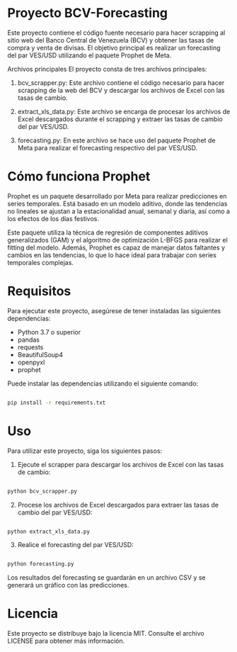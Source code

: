# Proyecto BCV-Forecasting
Este proyecto contiene el código fuente necesario para hacer scrapping al sitio web del Banco Central de Venezuela (BCV) y obtener las tasas de compra y venta de divisas. El objetivo principal es realizar un forecasting del par VES/USD utilizando el paquete Prophet de Meta.

Archivos principales
El proyecto consta de tres archivos principales:

1. bcv_scrapper.py: Este archivo contiene el código necesario para hacer scrapping de la web del BCV y descargar los archivos de Excel con las tasas de cambio.

2. extract_xls_data.py: Este archivo se encarga de procesar los archivos de Excel descargados durante el scrapping y extraer las tasas de cambio del par VES/USD.

3. forecasting.py: En este archivo se hace uso del paquete Prophet de Meta para realizar el forecasting respectivo del par VES/USD.

# Cómo funciona Prophet
Prophet es un paquete desarrollado por Meta para realizar predicciones en series temporales. Está basado en un modelo aditivo, donde las tendencias no lineales se ajustan a la estacionalidad anual, semanal y diaria, así como a los efectos de los días festivos.

Este paquete utiliza la técnica de regresión de componentes aditivos generalizados (GAM) y el algoritmo de optimización L-BFGS para realizar el fitting del modelo. Además, Prophet es capaz de manejar datos faltantes y cambios en las tendencias, lo que lo hace ideal para trabajar con series temporales complejas.

# Requisitos
Para ejecutar este proyecto, asegúrese de tener instaladas las siguientes dependencias:

- Python 3.7 o superior
- pandas
- requests
- BeautifulSoup4
- openpyxl
- prophet

Puede instalar las dependencias utilizando el siguiente comando:

```bash

pip install -r requirements.txt

```

# Uso
Para utilizar este proyecto, siga los siguientes pasos:

1. Ejecute el scrapper para descargar los archivos de Excel con las tasas de cambio:

```bash

python bcv_scrapper.py

```

2. Procese los archivos de Excel descargados para extraer las tasas de cambio del par VES/USD:

```bash

python extract_xls_data.py

```

3. Realice el forecasting del par VES/USD:

```bash

python forecasting.py

```

Los resultados del forecasting se guardarán en un archivo CSV y se generará un gráfico con las predicciones.


# Licencia
Este proyecto se distribuye bajo la licencia MIT. Consulte el archivo LICENSE para obtener más información.